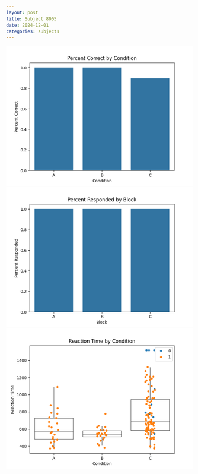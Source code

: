 ```yaml
---
layout: post
title: Subject 8005
date: 2024-12-01
categories: subjects
---
```


![](data/8005/run-16/8005_ATS_percent_correct.png)
![](data/8005/run-16/8005_ATS_percent_responded.png)
![](data/8005/run-16/8005_ATS_rt.png)
